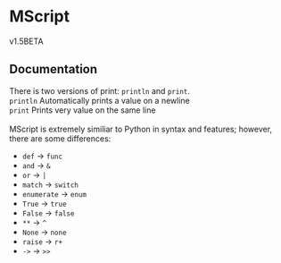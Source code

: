 # MScript
v1.5BETA 
## Documentation
There is two versions of print: `println` and `print`. <br />
`println` Automatically prints a value on a newline <br />
`print` Prints very value on the same line <br />
<br />
MScript is extremely similiar to Python in syntax and features; however, there are some differences:
- `def` -> `func`
- `and` -> `&`
- `or` -> `|`
- `match` -> `switch`
- `enumerate` -> `enum`
- `True` -> `true`
- `False` -> `false`
- `**` -> `^`
- `None` -> `none`
- `raise` -> `r+`
- `->` -> `>>`
